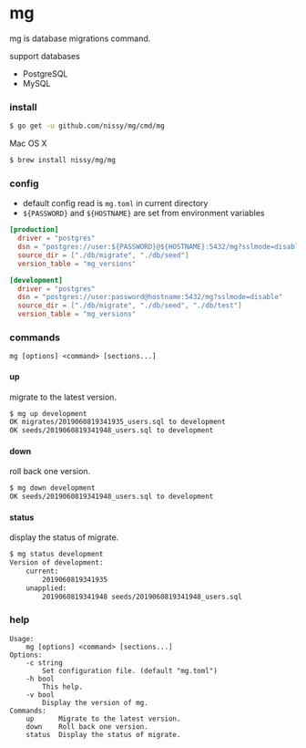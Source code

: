 # mg
mg is database migrations command.

support databases
- PostgreSQL
- MySQL


### install

```bash
$ go get -u github.com/nissy/mg/cmd/mg
```

Mac OS X
```bash
$ brew install nissy/mg/mg
```

### config

- default config read is `mg.toml` in current directory
- `${PASSWORD}` and `${HOSTNAME}` are set from environment variables

```toml
[production]
  driver = "postgres"
  dsn = "postgres://user:${PASSWORD}@${HOSTNAME}:5432/mg?sslmode=disable"
  source_dir = ["./db/migrate", "./db/seed"]
  version_table = "mg_versions"

[development]
  driver = "postgres"
  dsn = "postgres://user:password@hostname:5432/mg?sslmode=disable"
  source_dir = ["./db/migrate", "./db/seed", "./db/test"]
  version_table = "mg_versions"
```

### commands

 `mg [options] <command> [sections...]`

#### up

migrate to the latest version.

```bash
$ mg up development
OK migrates/2019060819341935_users.sql to development
OK seeds/2019060819341948_users.sql to development
```

#### down

roll back one version.

```bash
$ mg down development
OK seeds/2019060819341948_users.sql to development
```

#### status

display the status of migrate.

```bash
$ mg status development
Version of development:
    current:
        2019060819341935
    unapplied:
        2019060819341948 seeds/2019060819341948_users.sql
```

### help
```
Usage:
    mg [options] <command> [sections...]
Options:
    -c string
        Set configuration file. (default "mg.toml")
    -h bool
        This help.
    -v bool
        Display the version of mg.
Commands:
    up      Migrate to the latest version.
    down    Roll back one version.
    status  Display the status of migrate.
```
